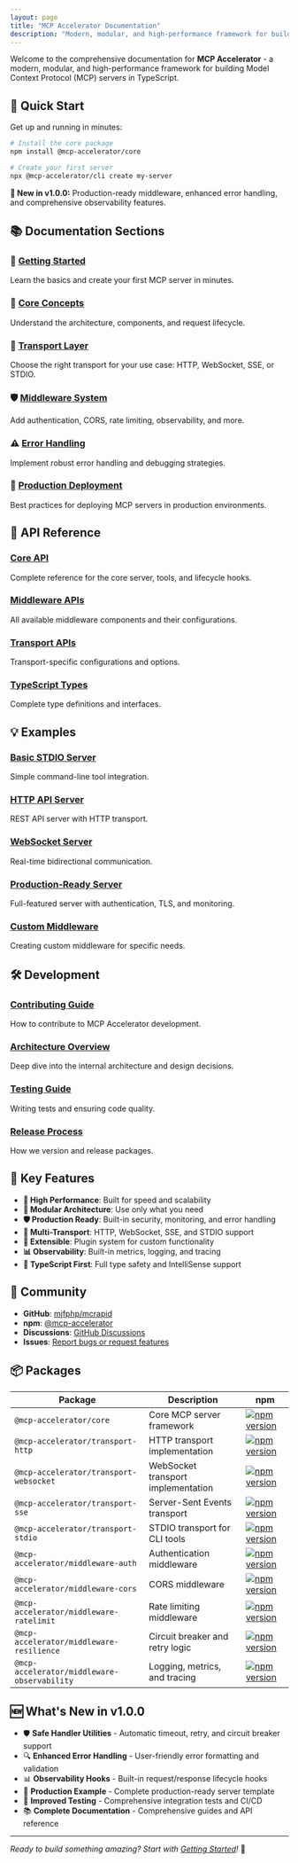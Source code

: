 ```yaml
---
layout: page
title: "MCP Accelerator Documentation"
description: "Modern, modular, and high-performance framework for building MCP servers in TypeScript"
---
```


Welcome to the comprehensive documentation for **MCP Accelerator** - a modern, modular, and high-performance framework for building Model Context Protocol (MCP) servers in TypeScript.

## 🎯 Quick Start

Get up and running in minutes:

```bash
# Install the core package
npm install @mcp-accelerator/core

# Create your first server
npx @mcp-accelerator/cli create my-server
```

<div class="alert alert-info">
<strong>🚀 New in v1.0.0:</strong> Production-ready middleware, enhanced error handling, and comprehensive observability features.
</div>

## 📚 Documentation Sections

### 🚀 [Getting Started](./guides/getting-started.md)
Learn the basics and create your first MCP server in minutes.

### 📖 [Core Concepts](./guides/core-concepts.md)
Understand the architecture, components, and request lifecycle.

### 🔧 [Transport Layer](./guides/transports.md)
Choose the right transport for your use case: HTTP, WebSocket, SSE, or STDIO.

### 🛡️ [Middleware System](./guides/middleware.md)
Add authentication, CORS, rate limiting, observability, and more.

### ⚠️ [Error Handling](./guides/error-handling.md)
Implement robust error handling and debugging strategies.

### 🚀 [Production Deployment](./guides/production.md)
Best practices for deploying MCP servers in production environments.

## 🔧 API Reference

### [Core API](./api/core.md)
Complete reference for the core server, tools, and lifecycle hooks.

### [Middleware APIs](./api/middleware.md)
All available middleware components and their configurations.

### [Transport APIs](./api/transports.md)
Transport-specific configurations and options.

### [TypeScript Types](./api/types.md)
Complete type definitions and interfaces.

## 💡 Examples

### [Basic STDIO Server](./examples/basic-stdio.md)
Simple command-line tool integration.

### [HTTP API Server](./examples/http-api.md)
REST API server with HTTP transport.

### [WebSocket Server](./examples/websocket-server.md)
Real-time bidirectional communication.

### [Production-Ready Server](./examples/production-ready.md)
Full-featured server with authentication, TLS, and monitoring.

### [Custom Middleware](./examples/custom-middleware.md)
Creating custom middleware for specific needs.

## 🛠️ Development

### [Contributing Guide](./development/contributing.md)
How to contribute to MCP Accelerator development.

### [Architecture Overview](./development/architecture.md)
Deep dive into the internal architecture and design decisions.

### [Testing Guide](./development/testing.md)
Writing tests and ensuring code quality.

### [Release Process](./development/releases.md)
How we version and release packages.

## 🎯 Key Features

- **🚀 High Performance**: Built for speed and scalability
- **🔧 Modular Architecture**: Use only what you need
- **🛡️ Production Ready**: Built-in security, monitoring, and error handling
- **📱 Multi-Transport**: HTTP, WebSocket, SSE, and STDIO support
- **🔌 Extensible**: Plugin system for custom functionality
- **📊 Observability**: Built-in metrics, logging, and tracing
- **🎯 TypeScript First**: Full type safety and IntelliSense support

## 🤝 Community

- **GitHub**: [mjfphp/mcrapid](https://github.com/mjfphp/mcrapid)
- **npm**: [@mcp-accelerator](https://www.npmjs.com/org/mcp-accelerator)
- **Discussions**: [GitHub Discussions](https://github.com/mjfphp/mcrapid/discussions)
- **Issues**: [Report bugs or request features](https://github.com/mjfphp/mcrapid/issues)

## 📦 Packages

| Package | Description | npm |
|---------|-------------|-----|
| `@mcp-accelerator/core` | Core MCP server framework | [![npm version](https://img.shields.io/npm/v/@mcp-accelerator/core.svg)](https://www.npmjs.com/package/@mcp-accelerator/core) |
| `@mcp-accelerator/transport-http` | HTTP transport implementation | [![npm version](https://img.shields.io/npm/v/@mcp-accelerator/transport-http.svg)](https://www.npmjs.com/package/@mcp-accelerator/transport-http) |
| `@mcp-accelerator/transport-websocket` | WebSocket transport implementation | [![npm version](https://img.shields.io/npm/v/@mcp-accelerator/transport-websocket.svg)](https://www.npmjs.com/package/@mcp-accelerator/transport-websocket) |
| `@mcp-accelerator/transport-sse` | Server-Sent Events transport | [![npm version](https://img.shields.io/npm/v/@mcp-accelerator/transport-sse.svg)](https://www.npmjs.com/package/@mcp-accelerator/transport-sse) |
| `@mcp-accelerator/transport-stdio` | STDIO transport for CLI tools | [![npm version](https://img.shields.io/npm/v/@mcp-accelerator/transport-stdio.svg)](https://www.npmjs.com/package/@mcp-accelerator/transport-stdio) |
| `@mcp-accelerator/middleware-auth` | Authentication middleware | [![npm version](https://img.shields.io/npm/v/@mcp-accelerator/middleware-auth.svg)](https://www.npmjs.com/package/@mcp-accelerator/middleware-auth) |
| `@mcp-accelerator/middleware-cors` | CORS middleware | [![npm version](https://img.shields.io/npm/v/@mcp-accelerator/middleware-cors.svg)](https://www.npmjs.com/package/@mcp-accelerator/middleware-cors) |
| `@mcp-accelerator/middleware-ratelimit` | Rate limiting middleware | [![npm version](https://img.shields.io/npm/v/@mcp-accelerator/middleware-ratelimit.svg)](https://www.npmjs.com/package/@mcp-accelerator/middleware-ratelimit) |
| `@mcp-accelerator/middleware-resilience` | Circuit breaker and retry logic | [![npm version](https://img.shields.io/npm/v/@mcp-accelerator/middleware-resilience.svg)](https://www.npmjs.com/package/@mcp-accelerator/middleware-resilience) |
| `@mcp-accelerator/middleware-observability` | Logging, metrics, and tracing | [![npm version](https://img.shields.io/npm/v/@mcp-accelerator/middleware-observability.svg)](https://www.npmjs.com/package/@mcp-accelerator/middleware-observability) |

## 🆕 What's New in v1.0.0

- 🛡️ **Safe Handler Utilities** - Automatic timeout, retry, and circuit breaker support
- 🔍 **Enhanced Error Handling** - User-friendly error formatting and validation
- 📊 **Observability Hooks** - Built-in request/response lifecycle hooks
- 🚀 **Production Example** - Complete production-ready server template
- 🔧 **Improved Testing** - Comprehensive integration tests and CI/CD
- 📚 **Complete Documentation** - Comprehensive guides and API reference

---

*Ready to build something amazing? Start with [Getting Started](./guides/getting-started.md)!* 🚀
